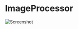 # ImageProcessor

![Screenshot](https://github.com/minium2/ImageProcessor/blob/master/programm.jpg)
